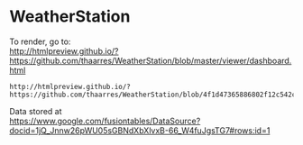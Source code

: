 # WeatherStation


To render, go to:<br>
    http://htmlpreview.github.io/?https://github.com/thaarres/WeatherStation/blob/master/viewer/dashboard.html<br>
    
    http://htmlpreview.github.io/?https://github.com/thaarres/WeatherStation/blob/4f1d47365886802f12c542c75fdf8f8a6465e53c/viewer/dashboard.html<br/>
    
Data stored at<br>
    https://www.google.com/fusiontables/DataSource?docid=1jQ_Jnnw26pWU05sGBNdXbXlvxB-66_W4fuJgsTG7#rows:id=1

